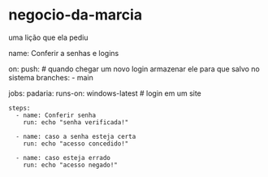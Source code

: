 # negocio-da-marcia
uma lição que ela pediu














name: Conferir a senhas e logins

on: 
  push:   # quando chegar um novo login armazenar ele para que salvo no sistema
    branches:
      - main

jobs:
  padaria:
    runs-on: windows-latest  # login em um site

    steps:
      - name: Conferir senha
        run: echo "senha verificada!"

      - name: caso a senha esteja certa
        run: echo "acesso concedido!"

      - name: caso esteja errado 
        run: echo "acesso negado!"
